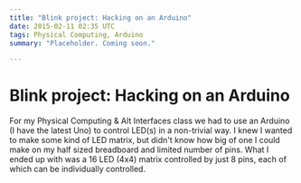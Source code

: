 ```yaml
---
title: "Blink project: Hacking on an Arduino"
date: 2015-02-11 02:35 UTC
tags: Physical Computing, Arduino
summary: "Placeholder. Coming soon."

---
```


# Blink project: Hacking on an Arduino

For my Physical Computing &amp; Alt Interfaces class we had to use an Arduino (I have the latest Uno) to control LED(s) in a non-trivial way. I knew I wanted to make some kind of LED matrix, but didn't know how big of one I could make on my half sized breadboard and limited number of pins. What I ended up with was a 16 LED (4x4) matrix controlled by just 8 pins, each of which can be individually controlled.
